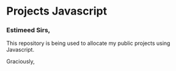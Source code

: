 # Projects Javascript

### Estimeed Sirs,

This repository is being used to allocate my public projects using Javascript.

Graciously,
